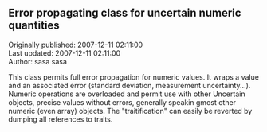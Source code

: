 ## Error propagating class for uncertain numeric quantities  
Originally published: 2007-12-11 02:11:00  
Last updated: 2007-12-11 02:11:00  
Author: sasa sasa  
  
This class permits full error propagation for numeric values.
It wraps a value and an associated error (standard deviation, measurement uncertainty...). Numeric operations are overloaded and permit use with other Uncertain objects, precise values without errors, generally speakin gmost other numeric (even array) objects. The "traitification" can easily be reverted by dumping all references to traits.